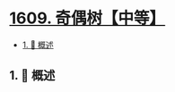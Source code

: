 # [1609. 奇偶树【中等】](https://github.com/Tdahuyou/TNotes.leetcode/tree/main/notes/1609.%20%E5%A5%87%E5%81%B6%E6%A0%91%E3%80%90%E4%B8%AD%E7%AD%89%E3%80%91)

<!-- region:toc -->

- [1. 📝 概述](#1--概述)

<!-- endregion:toc -->

## 1. 📝 概述
